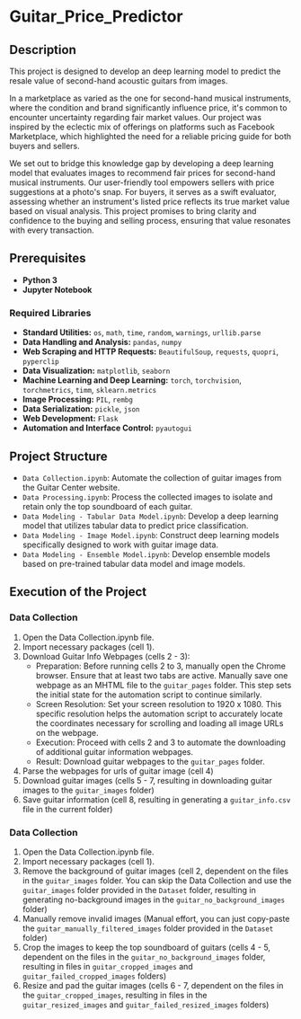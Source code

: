 # Guitar_Price_Predictor

## Description
This project is designed to develop an deep learning model to predict the resale value of second-hand acoustic guitars from images.

In a marketplace as varied as the one for second-hand musical instruments, where the condition and brand significantly influence price, it's common to encounter uncertainty regarding fair market values. Our project was inspired by the eclectic mix of offerings on platforms such as Facebook Marketplace, which highlighted the need for a reliable pricing guide for both buyers and sellers.

We set out to bridge this knowledge gap by developing a deep learning model that evaluates images to recommend fair prices for second-hand musical instruments. Our user-friendly tool empowers sellers with price suggestions at a photo's snap. For buyers, it serves as a swift evaluator, assessing whether an instrument's listed price reflects its true market value based on visual analysis. This project promises to bring clarity and confidence to the buying and selling process, ensuring that value resonates with every transaction.

## Prerequisites
- **Python 3**
- **Jupyter Notebook**

### Required Libraries
- **Standard Utilities:** `os`, `math`, `time`, `random`, `warnings`, `urllib.parse`
- **Data Handling and Analysis:** `pandas`, `numpy`
- **Web Scraping and HTTP Requests:** `BeautifulSoup`, `requests`, `quopri`, `pyperclip`
- **Data Visualization:** `matplotlib`, `seaborn`
- **Machine Learning and Deep Learning:** `torch`, `torchvision`, `torchmetrics`, `timm`, `sklearn.metrics`
- **Image Processing:** `PIL`, `rembg`
- **Data Serialization:** `pickle`, `json`
- **Web Development:** `Flask`
- **Automation and Interface Control:** `pyautogui`

## Project Structure
- `Data Collection.ipynb`: Automate the collection of guitar images from the Guitar Center website.
- `Data Processing.ipynb`: Process the collected images to isolate and retain only the top soundboard of each guitar.
- `Data Modeling - Tabular Data Model.ipynb`: Develop a deep learning model that utilizes tabular data to predict price classification.
- `Data Modeling - Image Model.ipynb`: Construct deep learning models specifically designed to work with guitar image data.
- `Data Modeling - Ensemble Model.ipynb`: Develop ensemble models based on pre-trained tabular data model and image models.

## Execution of the Project
### Data Collection
1. Open the Data Collection.ipynb file.
2. Import necessary packages (cell 1).
3. Download Guitar Info Webpages (cells 2 - 3): 
   - Preparation: Before running cells 2 to 3, manually open the Chrome browser. Ensure that at least two tabs are active. Manually save one webpage as an MHTML file to the `guitar_pages` folder. This step sets the initial state for the automation script to continue similarly.
   - Screen Resolution: Set your screen resolution to 1920 x 1080. This specific resolution helps the automation script to accurately locate the coordinates necessary for scrolling and loading all image URLs on the webpage.
   - Execution: Proceed with cells 2 and 3 to automate the downloading of additional guitar information webpages.
   - Result: Download guitar webpages to the `guitar_pages` folder.
4. Parse the webpages for urls of guitar image (cell 4)
5. Download guitar images (cells 5 - 7, resulting in downloading guitar images to the `guitar_images` folder)
6. Save guitar information (cell 8, resulting in generating a `guitar_info.csv` file in the current folder)

### Data Collection
1. Open the Data Collection.ipynb file.
2. Import necessary packages (cell 1).
3. Remove the background of guitar images (cell 2, dependent on the files in the `guitar_images` folder. You can skip the Data Collection and use the `guitar_images` folder provided in the `Dataset` folder, resulting in generating no-background images in the `guitar_no_background_images` folder)
4. Manually remove invalid images (Manual effort, you can just copy-paste the `guitar_manually_filtered_images` folder provided in the `Dataset` folder)
5. Crop the images to keep the top soundboard of guitars (cells 4 - 5, dependent on the files in the `guitar_no_background_images` folder, resulting in files in `guitar_cropped_images` and `guitar_failed_cropped_images` folders)
6. Resize and pad the guitar images (cells 6 - 7, dependent on the files in the `guitar_cropped_images`, resulting in files in the `guitar_resized_images` and `guitar_failed_resized_images` folders)
